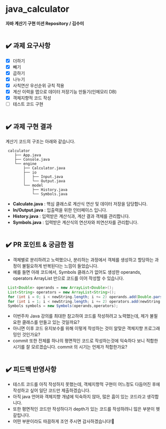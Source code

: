 # java_calculator
**자바 계산기 구현 미션 Repository / 김수미**
<br><br>

## ✔️ 과제 요구사항
- [x]  더하기
- [x]  빼기
- [x]  곱하기
- [x]  나누기
- [x]  사칙연산 우선순위 규칙 적용
- [x]  계산 이력을 맵으로 데이터 저장기능 만들기(인메모리 DB)
- [x]  객체지향적 코드 작성
- [ ]  테스트 코드 구현
<br><br>

## ✔️ 과제 구현 결과
계산기 코드의 구조는 아래와 같습니다.
```
 calculator
    ├── App.java
    ├── Console.java
    └── engine
        ├── Calculator.java
        ├── io
        │   ├── Input.java
        │   └── Output.java
        └── model
            ├── History.java
            └── Symbols.java
```
- **Calculate.java** : 핵심 클래스로 계산식 연산 및 데이터 저장을 담당합니다.
- **In/Output.java** : 입출력을 위한 인터페이스 입니다.
- **History.java** : 입력받은 계산식과, 계산 결과 객체를 관리합니다.
- **Symbols.java** : 입력받은 계산식의 연산자와 피연산자를 관리합니다.
<br><br>

## ✔️ PR 포인트 & 궁금한 점
- 객체별로 분리하려고 노력했으나, 분리하는 과정에서 객체를 생성하고 할당하는 과정이 불필요하게 반복된다는 느낌이 들었습니다.
- 예를 들면 아래 코드에서, Symbols 클래스가 없어도 생성한 operands, operators ArrayList 만으로 코드를 이어 작성할 수 있습니다.

```java
 List<Double> operands = new ArrayList<Double>();
 List<String> operators = new ArrayList<String>();
 for (int i = 0; i < newString.length; i += 2) operands.add(Double.parseDouble(newString[i]));
 for (int i = 1; i < newString.length; i += 2) operators.add(newString[i]);
 Symbols symbols = new Symbols(operands,operators);
```

- 이번주차 Java 강의를 최대한 참고하여 코드를 작성하려고 노력했는데, 제가 불필요한 클래스를 만들고 있는 것일까요?
- 아니면 이후 코드 유지보수를 위해 이렇게 작성하는 것이 알맞은 객체지향 프로그래밍인 것인가요?
- commit 또한 전체를 하나의 평면적인 코드로 작성하는것에 익숙하다 보니 적합한 시기를 잘 모르겠습니다. commit 의 시기는 언제가 적합한가요?
<br><br>

## ✔️ 피드백 반영사항
- 테스트 코드를 아직 작성하지 못했는데, 객체지향적 구현이 어느정도 다듬어진 후에 작성하고 싶어 일단 코드만 제출하겠습니다.
- 아직 java 언어와 객체지향 개념에 익숙하지 않아, 많은 흠이 있는 코드라고 생각합니다.
- 또한 평면적인 코드만 작성하다가 depth가 있는 코드를 작성하려니 많은 부분이 헷갈립니다.
- 어떤 부분이라도 따끔하게 조언 주시면 감사하겠습니다!🥺
<br><br>
